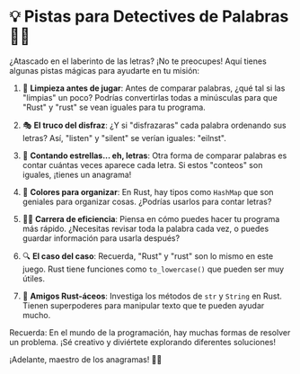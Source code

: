 # 💡 Pistas para Detectives de Palabras 🕵️‍♂️

¿Atascado en el laberinto de las letras? ¡No te preocupes! Aquí tienes algunas pistas mágicas para ayudarte en tu misión:

1. 🧹 **Limpieza antes de jugar**:
   Antes de comparar palabras, ¿qué tal si las "limpias" un poco? Podrías convertirlas todas a minúsculas para que "Rust" y "rust" se vean iguales para tu programa.

2. 🎭 **El truco del disfraz**:
   ¿Y si "disfrazaras" cada palabra ordenando sus letras? Así, "listen" y "silent" se verían iguales: "eilnst".

3. 🧮 **Contando estrellas... eh, letras**:
   Otra forma de comparar palabras es contar cuántas veces aparece cada letra. Si estos "conteos" son iguales, ¡tienes un anagrama!

4. 🎨 **Colores para organizar**:
   En Rust, hay tipos como `HashMap` que son geniales para organizar cosas. ¿Podrías usarlos para contar letras?

5. 🏃‍♂️ **Carrera de eficiencia**:
   Piensa en cómo puedes hacer tu programa más rápido. ¿Necesitas revisar toda la palabra cada vez, o puedes guardar información para usarla después?

6. 🔍 **El caso del caso**:
   Recuerda, "Rust" y "rust" son lo mismo en este juego. Rust tiene funciones como `to_lowercase()` que pueden ser muy útiles.

7. 🦀 **Amigos Rust-áceos**:
   Investiga los métodos de `str` y `String` en Rust. Tienen superpoderes para manipular texto que te pueden ayudar mucho.

Recuerda: En el mundo de la programación, hay muchas formas de resolver un problema. ¡Sé creativo y diviértete explorando diferentes soluciones!

¡Adelante, maestro de los anagramas! 🚀✨